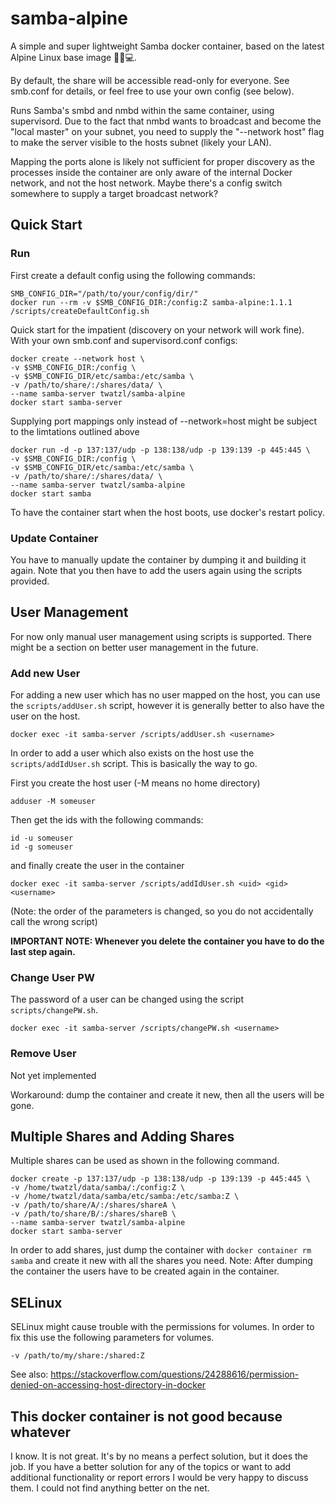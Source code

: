 # samba-alpine
A simple and super lightweight Samba docker container, based on the latest Alpine Linux base image 🐧🐋💻.

By default, the share will be accessible read-only for everyone.
See smb.conf for details, or feel free to use your own config (see below).

Runs Samba's smbd and nmbd within the same container, using supervisord. Due to the fact that nmbd wants to broadcast
and become the "local master" on your subnet, you need to supply the "--network host" flag to make the server visible to the hosts subnet (likely your LAN).

Mapping the ports alone is likely not sufficient for proper discovery as the processes inside the container are only aware of the internal Docker network, and not the host network. Maybe there's a config switch somewhere to supply a target broadcast network?

## Quick Start

### Run

First create a default config using the following commands:

```shell
SMB_CONFIG_DIR="/path/to/your/config/dir/"
docker run --rm -v $SMB_CONFIG_DIR:/config:Z samba-alpine:1.1.1 /scripts/createDefaultConfig.sh
```

Quick start for the impatient (discovery on your network will work fine).
With your own smb.conf and supervisord.conf configs:
```shell
docker create --network host \
-v $SMB_CONFIG_DIR:/config \
-v $SMB_CONFIG_DIR/etc/samba:/etc/samba \
-v /path/to/share/:/shares/data/ \
--name samba-server twatzl/samba-alpine
docker start samba-server
```

Supplying port mappings only instead of --network=host might be subject to the limtations outlined above
```shell
docker run -d -p 137:137/udp -p 138:138/udp -p 139:139 -p 445:445 \
-v $SMB_CONFIG_DIR:/config \
-v $SMB_CONFIG_DIR/etc/samba:/etc/samba \
-v /path/to/share/:/shares/data/ \
--name samba-server twatzl/samba-alpine
docker start samba
```

To have the container start when the host boots, use docker's restart policy.

### Update Container

You have to manually update the container by dumping it and building it again. 
Note that you then have to add the users again using the scripts provided.

## User Management

For now only manual user management using scripts is supported.
There might be a section on better user management in the future.

### Add new User

For adding a new user which has no user mapped on the host, you can use the `scripts/addUser.sh` script, however it is generally better to also have the user on the host.

```shell
docker exec -it samba-server /scripts/addUser.sh <username>
``` 

In order to add a user which also exists on the host use the `scripts/addIdUser.sh` script. This is basically the way to go.

First you create the host user (-M means no home directory)

```shell
adduser -M someuser
```

Then get the ids with the following commands:

```shell
id -u someuser
id -g someuser
```
and finally create the user in the container

```shell
docker exec -it samba-server /scripts/addIdUser.sh <uid> <gid> <username>
```
(Note: the order of the parameters is changed, so you do not accidentally call the wrong script)

**IMPORTANT NOTE: Whenever you delete the container you have to do the last step again.**

### Change User PW

The password of a user can be changed using the script `scripts/changePW.sh`.

```shell
docker exec -it samba-server /scripts/changePW.sh <username>
```

### Remove User

Not yet implemented

Workaround: dump the container and create it new, then all the users will be gone.

## Multiple Shares and Adding Shares

Multiple shares can be used as shown in the following command.

```shell
docker create -p 137:137/udp -p 138:138/udp -p 139:139 -p 445:445 \
-v /home/twatzl/data/samba/:/config:Z \
-v /home/twatzl/data/samba/etc/samba:/etc/samba:Z \
-v /path/to/share/A/:/shares/shareA \
-v /path/to/share/B/:/shares/shareB \
--name samba-server twatzl/samba-alpine
docker start samba-server
```

In order to add shares, just dump the container with `docker container rm samba` and create it new with all the shares you need.
Note: After dumping the container the users have to be created again in the container.

## SELinux

SELinux might cause trouble with the permissions for volumes.
In order to fix this use the following parameters for volumes.

```shell
-v /path/to/my/share:/shared:Z
```

See also: https://stackoverflow.com/questions/24288616/permission-denied-on-accessing-host-directory-in-docker

## This docker container is not good because whatever

I know. It is not great. It's by no means a perfect solution, but it does the job. If you have a better solution for any of the topics or want to add additional functionality or report errors I would be very happy to discuss them. I could not find anything better on the net.
